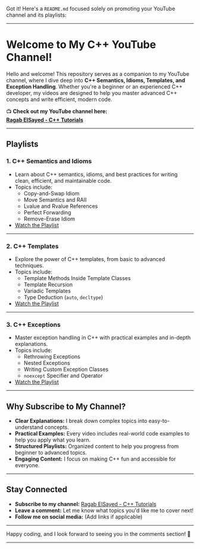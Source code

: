 Got it! Here's a `README.md` focused solely on promoting your YouTube channel and its playlists:

---

# Welcome to My C++ YouTube Channel!

Hello and welcome! This repository serves as a companion to my YouTube channel, where I dive deep into **C++ Semantics, Idioms, Templates, and Exception Handling**. Whether you're a beginner or an experienced C++ developer, my videos are designed to help you master advanced C++ concepts and write efficient, modern code.

📺 **Check out my YouTube channel here:**  
[**Ragab ElSayed - C++ Tutorials**](https://www.youtube.com/@ragabelsayed9713/playlists)

---

## Playlists

### 1. **C++ Semantics and Idioms**
   - Learn about C++ semantics, idioms, and best practices for writing clean, efficient, and maintainable code.
   - Topics include:
     - Copy-and-Swap Idiom
     - Move Semantics and RAII
     - Lvalue and Rvalue References
     - Perfect Forwarding
     - Remove-Erase Idiom
   - [Watch the Playlist](https://www.youtube.com/playlist?list=your-playlist-id)

---

### 2. **C++ Templates**
   - Explore the power of C++ templates, from basic to advanced techniques.
   - Topics include:
     - Template Methods Inside Template Classes
     - Template Recursion
     - Variadic Templates
     - Type Deduction (`auto`, `decltype`)
   - [Watch the Playlist](https://www.youtube.com/playlist?list=your-playlist-id)

---

### 3. **C++ Exceptions**
   - Master exception handling in C++ with practical examples and in-depth explanations.
   - Topics include:
     - Rethrowing Exceptions
     - Nested Exceptions
     - Writing Custom Exception Classes
     - `noexcept` Specifier and Operator
   - [Watch the Playlist](https://www.youtube.com/playlist?list=your-playlist-id)

---

## Why Subscribe to My Channel?
- **Clear Explanations:** I break down complex topics into easy-to-understand concepts.
- **Practical Examples:** Every video includes real-world code examples to help you apply what you learn.
- **Structured Playlists:** Organized content to help you progress from beginner to advanced topics.
- **Engaging Content:** I focus on making C++ fun and accessible for everyone.

---

## Stay Connected
- **Subscribe to my channel:** [Ragab ElSayed - C++ Tutorials](https://www.youtube.com/@ragabelsayed9713)
- **Leave a comment:** Let me know what topics you'd like me to cover next!
- **Follow me on social media:** (Add links if applicable)

---

Happy coding, and I look forward to seeing you in the comments section! 🚀

---
